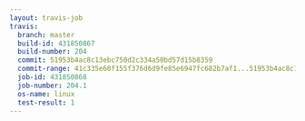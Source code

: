 ```yaml
---
layout: travis-job
travis:
  branch: master
  build-id: 431850867
  build-number: 204
  commit: 51953b4ac8c13ebc750d2c334a50bd57d15b8359
  commit-range: 41c335e60f155f376d6d9fe85e6947fc682b7af1...51953b4ac8c13ebc750d2c334a50bd57d15b8359
  job-id: 431850868
  job-number: 204.1
  os-name: linux
  test-result: 1
---
```

